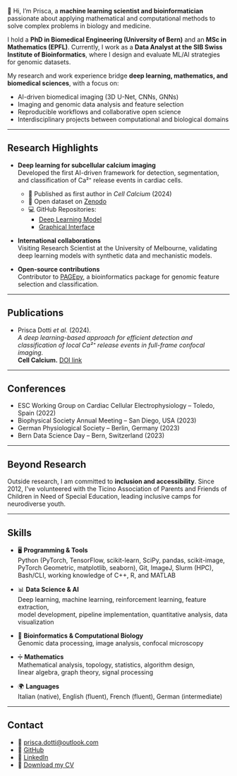 👋 Hi, I’m Prisca, a **machine learning scientist and bioinformatician** passionate about applying mathematical and computational methods to solve complex problems in biology and medicine.  

I hold a **PhD in Biomedical Engineering (University of Bern)** and an **MSc in Mathematics (EPFL)**. Currently, I work as a **Data Analyst at the SIB Swiss Institute of Bioinformatics**, where I design and evaluate ML/AI strategies for genomic datasets.  

My research and work experience bridge **deep learning, mathematics, and biomedical sciences**, with a focus on:  
- AI-driven biomedical imaging (3D U-Net, CNNs, GNNs)  
- Imaging and genomic data analysis and feature selection  
- Reproducible workflows and collaborative open science  
- Interdisciplinary projects between computational and biological domains  

---

## Research Highlights  

- **Deep learning for subcellular calcium imaging**  
  Developed the first AI-driven framework for detection, segmentation, and classification of Ca²⁺ release events in cardiac cells.  
  - 📄 Published as first author in *Cell Calcium* (2024)  
  - 📂 Open dataset on [Zenodo](https://doi.org/10.5281/zenodo.1234567)  
  - 💻 GitHub Repositories: 
    - [Deep Learning Model](https://github.com/dottipr/sparks_project)
    - [Graphical Interface](https://github.com/r-janicek/xytCalciumSignalsDetection)

- **International collaborations**  
  Visiting Research Scientist at the University of Melbourne, validating deep learning models with synthetic data and mechanistic models.  

- **Open-source contributions**  
  Contributor to [PAGEpy](https://github.com/dottipr/PAGEpy), a bioinformatics package for genomic feature selection and classification.  

---

## Publications  

- Prisca Dotti *et al.* (2024).  
  *A deep learning-based approach for efficient detection and classification of local Ca²⁺ release events in full-frame confocal imaging.*  
  **Cell Calcium.** [DOI link](https://doi.org/10.1016/j.ceca.2024.102893)  

---

## Conferences  

- ESC Working Group on Cardiac Cellular Electrophysiology – Toledo, Spain (2022)  
- Biophysical Society Annual Meeting – San Diego, USA (2023)  
- German Physiological Society – Berlin, Germany (2023)  
- Bern Data Science Day – Bern, Switzerland (2023)  

---

## Beyond Research

Outside research, I am committed to **inclusion and accessibility**. Since 2012, I’ve volunteered with the Ticino Association of Parents and Friends of Children in Need of Special Education, leading inclusive camps for neurodiverse youth.  

---

## Skills  

- 🖥️ **Programming & Tools**  
  Python (PyTorch, TensorFlow, scikit-learn, SciPy, pandas, scikit-image,  
  PyTorch Geometric, matplotlib, seaborn), Git, ImageJ, Slurm (HPC), Bash/CLI, working knowledge of C++, R, and MATLAB  

- 📊 **Data Science & AI**  
  Deep learning, machine learning, reinforcement learning, feature extraction,  
  model development, pipeline implementation, quantitative analysis, data visualization  

- 🧬 **Bioinformatics & Computational Biology**  
  Genomic data processing, image analysis, confocal microscopy  

- ➗ **Mathematics**  
  Mathematical analysis, topology, statistics, algorithm design,  
  linear algebra, graph theory, signal processing  

- 🌍 **Languages**  
  Italian (native), English (fluent), French (fluent), German (intermediate)  

---

## Contact  

- 📧 [prisca.dotti@outlook.com](mailto:prisca.dotti@outlook.com)  
- 🔗 [GitHub](https://github.com/dottipr)  
- 🔗 [LinkedIn](https://www.linkedin.com/in/prisca-dotti-a920b428b/)  
- 📄 [Download my CV](assets/Dotti_CV_2025.pdf)  
